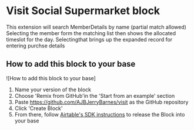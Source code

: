 # Visit Social Supermarket block

This extension will search MemberDetails by name (partial match allowed)
Selecting the member form the matching list then shows the allocated 
timeslot for the day.  Selectingthat brings up the expanded record for
entering purchse details

## How to add this block to your base

![How to add this block to your base]

1. Name your version of the block
2. Choose 'Remix from GitHub'in the 'Start from an example' section
3. Paste https://github.com/AJBJerryBarnes/visit as the GitHub repository
4. Click 'Create Block'
5. From there, follow [Airtable's SDK instructions](https://airtable.com/developers/blocks/guides/getting-started) to release the Block into your base

